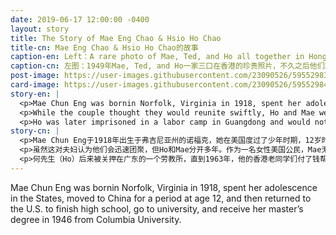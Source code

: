 ```yaml
---
date: 2019-06-17 12:00:00 -0400
layout: story
title: The Story of Mae Eng Chao & Hsio Ho Chao
title-cn: Mae Eng Chao & Hsio Ho Chao的故事
caption-en: Left：A rare photo of Mae, Ted, and Ho all together in Hong Kong, 1949, shortly before their separation; Right：a letter from Ho<br>to Mae, September 26, 1952. Courtesy of Ted Chao, Museum of Chinese in America (MOCA) Collection
caption-cn: 左图：1949年Mae, Ted, and Ho一家三口在香港的珍贵照片，不久之后他们就分开了；右图：1952年9月26日，Ho写给<br>Mae的一封信。Ted Chao捐赠，美国华人博物馆（MOCA）馆藏
post-image: https://user-images.githubusercontent.com/23090526/59552983-8903c680-8f5c-11e9-8b32-76af5d6248f6.jpg
card-image: https://user-images.githubusercontent.com/23090526/59552984-8a34f380-8f5c-11e9-906c-d7fd2fe2b538.jpg
story-en: |
  <p>Mae Chun Eng was bornin Norfolk, Virginia in 1918, spent her adolescence in the States, moved to China for a period at age 12, and then returned to the U.S. to finish high school, go to university, and receive her master’s degree in 1946 from Columbia University. While at Columbia, she was an active member in the Chinese Students Association and met Hsio Ho Chao (b. 1913, Zhejiang, China), who showed up to a meeting one day looking for a free meal. The two were married in Shanghai and had a son, Ted, the next year. In 1949, Mae and their son moved to Virginia.</p>
  <p>While the couple thought they would reunite swiftly, Ho and Mae were separated for many years. As a female U.S. citizen, Mae was unable to sponsor her husband in the States, and the rapid and uncertain change in China and Ho&#39;s shipping career following the Communist takeover made it difficult for her to return to China. Throughout their separation, Ho and Mae sent letters and photographs back and forth as often as every few days. Son Ted Chao donated a selection of letters handwritten by Ho to Mae from 1951 to 1952. The open tenderness of his words and the depth of his reflections on war stand out in their correspondences. His unwavering desire for their reunion, his pride in their son, and his hatred of the corrupt greed that spawns war are themes throughout.</p>
  <p>Ho was later imprisoned in a labor camp in Guangdong and would not escape until 1963, when his old Hong Kong classmates paid for his way out. Ho spent the first three nights of his escape traveling down the Pearl River, hiding among rocks during the day to avoid British guards. While he weighed a healthy 170 pounds the last time Mae saw him, Ho escaped China weighing a mere 100 pounds. Mae and Ho reunited permanently in 1964 when Ted was 17 and lived in Georgia for the next twenty years before settling in New Jersey in 1986.</p>
story-cn: |
  <p>Mae Chun Eng于1918年出生于弗吉尼亚州的诺福克，她在美国度过了少年时期，12岁时移居中国一段时间，然后回到美国完成高中学业，上大学，并于1946年在哥伦比亚大学获得硕士学位。在哥伦比亚大学期间，她是中国学生会的积极成员，并在这里遇见了Hsio Ho Chao（生于1913年，中国浙江），那天他出席了一个会议，去蹭免费餐。他们两个在上海结了婚，第二年有一个儿子特德。1949年，梅（Mae）和他们的儿子搬到了弗吉尼亚州。</p>
  <p>虽然这对夫妇认为他们会迅速团聚，但Ho和Mae分开多年。作为一名女性美国公民，Mae无法在美国为她的丈夫申请美国签证，而且在共产党执政之后中国的迅速而不确定的变化以及Ho的航运事业使她很难回到中国。在他们分开的过程中，Ho和Mae每隔几天就来回发送信件和照片。他们的儿子Ted Chao捐赠了一些1951年至1952年期间Ho to Mae的通信。他文字中开放的温柔和他对战争的反思之深在他们的通信中尤为突出。他对团聚的坚定不移的渴望，他对儿子的骄傲，以及对引起战争的腐败贪婪的仇恨都是贯穿始终的主题。</p>
  <p>何先生（Ho）后来被关押在广东的一个劳教所，直到1963年，他的香港老同学们付了钱帮他出来。何先生逃离的最初三晚沿着珠江而下，白天躲在岩石中避开英国卫兵。在Mae最后一次见到他的时候，他还有着170磅的健康体重，而他逃离中国的时候仅有100磅。Mae和Ho在1964年永久性地团聚了，当时Ted 已经17岁并且在乔治亚居住了20年，然后在1986年定居新泽西。</p>
---
```

Mae Chun Eng was bornin Norfolk, Virginia in 1918, spent her adolescence in the States, moved to China for a period at age 12, and then returned to the U.S. to finish high school, go to university, and receive her master’s degree in 1946 from Columbia University.
